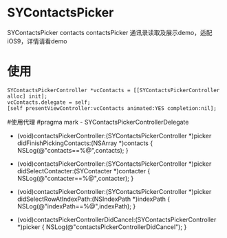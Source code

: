 # SYContactsPicker
SYContactsPicker contacts contactsPicker 通讯录读取及展示demo，适配iOS9，详情请看demo
# 使用
    SYContactsPickerController *vcContacts = [[SYContactsPickerController alloc] init];
    vcContacts.delegate = self;
    [self presentViewController:vcContacts animated:YES completion:nil];
#使用代理
#pragma mark - SYContactsPickerControllerDelegate

- (void)contactsPickerController:(SYContactsPickerController *)picker didFinishPickingContacts:(NSArray *)contacts {
    NSLog(@"contacts==%@",contacts);
}

- (void)contactsPickerController:(SYContactsPickerController *)picker didSelectContacter:(SYContacter *)contacter {
    NSLog(@"contacter==%@",contacter);
}

- (void)contactsPickerController:(SYContactsPickerController *)picker didSelectRowAtIndexPath:(NSIndexPath *)indexPath {
    NSLog(@"indexPath==%@",indexPath);
}

- (void)contactsPickerControllerDidCancel:(SYContactsPickerController *)picker {
    NSLog(@"contactsPickerControllerDidCancel");
}

